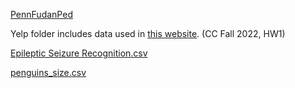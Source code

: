 [PennFudanPed](https://www.cis.upenn.edu/~jshi/ped_html/)

Yelp folder includes data used in [this website](http://nyu-f22cc-ruicheny.s3-website-us-east-1.amazonaws.com/). (CC Fall 2022, HW1)

[Epileptic Seizure Recognition.csv](https://www.kaggle.com/datasets/harunshimanto/epileptic-seizure-recognition)

[penguins_size.csv](https://www.kaggle.com/datasets/parulpandey/palmer-archipelago-antarctica-penguin-data)
